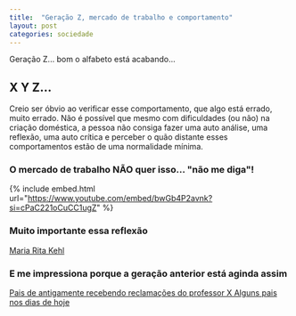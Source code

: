 ```yaml
---
title:  "Geração Z, mercado de trabalho e comportamento"
layout: post
categories: sociedade 
---
```


Geração Z... bom o alfabeto está acabando...  


## X Y Z... 

Creio ser óbvio ao verificar esse comportamento, que algo está errado, muito errado. Não é possível que mesmo com dificuldades (ou não) na criação doméstica, a pessoa não consiga fazer uma auto análise, uma reflexão, uma auto crítica e perceber o quão distante esses comportamentos estão de uma normalidade mínima.   

### O mercado de trabalho NÃO quer isso... "não me diga"! 

{% include embed.html url="https://www.youtube.com/embed/bwGb4P2avnk?si=cPaC221oCuCC1ugZ" %}

### Muito importante essa reflexão

<a href="https://www.instagram.com/reel/C8pCmxpRhQ9/?igsh=dTNkNHFybzViZ3Fz" target="_blank">Maria Rita Kehl</a>

### E me impressiona porque a geração anterior está aginda assim 

<a href="https://www.instagram.com/reel/C54UlhLuNo6/?igsh=dWF5bGVrbWE3MzNr" target="_blank">Pais de antigamente recebendo reclamações do professor X Alguns pais nos dias de hoje</a>